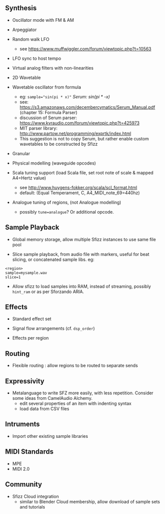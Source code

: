 ## Synthesis

- Oscillator mode with FM & AM

- Arpeggiator

- Random walk LFO
  - see https://www.muffwiggler.com/forum/viewtopic.php?t=10563

- LFO sync to host tempo

- Virtual analog filters with non-linearities

- 2D Wavetable

- Wavetable oscillator from formula
  - eg: `sample="sin(pi * x)"` *Serum: sin(pi * -x)*
  - see: https://s3.amazonaws.com/decembercymatics/Serum_Manual.pdf (chapter 15: Formula Parser)
  - discussion of Serum parser: https://www.kvraudio.com/forum/viewtopic.php?t=425973
  - MIT parser library: http://www.partow.net/programming/exprtk/index.html
  - This suggestion is not to copy Serum, but rather enable custom wavetables to be constructed by Sfizz

- Granular

- Physical modelling (waveguide opcodes)

- Scala tuning support (load Scala file, set root note of scale & mapped A4=Hertz value)
  - see http://www.huygens-fokker.org/scala/scl_format.html
  - default: (Equal Temperament, C, A4_MIDI_note_69=440hz)

- Analogue tuning of regions, (not Analogue modelling)
  - possibly `tune=analogue`? Or additional opcode.

## Sample Playback

- Global memory storage, allow multiple Sfizz instances to use same file pool

- Slice sample playback, from audio file with markers, useful for beat slicing, or concatenated sample libs. eg:

```
<region>
sample=mysample.wav
slice=1
```

- Allow sfizz to load samples into RAM, instead of streaming, possibly `hint_ram` or as per Sforzando ARIA.

## Effects

- Standard effect set

- Signal flow arrangements
  (cf. `dsp_order`)

- Effects per region

## Routing

- Flexible routing : allow regions to be routed to separate sends

## Expressivity

- Metalanguage to write SFZ more easily, with less repetition.
  Consider some ideas from CamelAudio Alchemy.
  - edit several properties of an item with indenting syntax
  - load data from CSV files

## Intruments

- Import other existing sample libraries

## MIDI Standards

- MPE
- MIDI 2.0

## Community

- Sfizz Cloud integration
  - similar to Blender Cloud membership, allow download of sample sets and tutorials